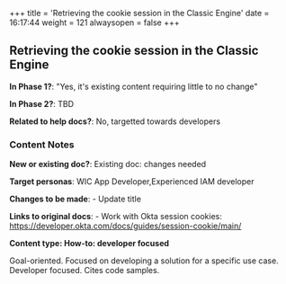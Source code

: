 +++
title = 'Retrieving the cookie session in the Classic Engine'
date = 16:17:44
weight = 121
alwaysopen = false
+++

## Retrieving the cookie session in the Classic Engine

**In Phase 1?**: "Yes, it's existing content requiring little to no change"

**In Phase 2?**: TBD

**Related to help docs?**: No, targetted towards developers



### Content Notes

**New or existing doc?**: Existing doc: changes needed

**Target personas**: WIC App Developer,Experienced IAM developer

**Changes to be made**: - Update title

**Links to original docs**: - Work with Okta session cookies: https://developer.okta.com/docs/guides/session-cookie/main/

**Content type: How-to: developer focused**

Goal-oriented. Focused on developing a solution for a specific use case. Developer focused. Cites code samples.



